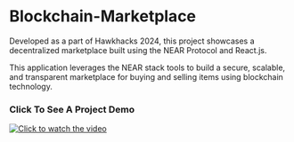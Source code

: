 # Blockchain-Marketplace
Developed as a part of Hawkhacks 2024, this project showcases a decentralized marketplace built using the NEAR Protocol and React.js.

This application leverages the NEAR stack tools to build a secure, scalable, and transparent marketplace for buying and selling items using blockchain technology.

### Click To See A Project Demo
[![Click to watch the video](https://img.youtube.com/vi/SQZZU8gbln8/hqdefault.jpg)](https://www.youtube.com/watch?v=SQZZU8gbln8)
